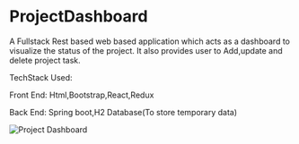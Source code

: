 # ProjectDashboard
A Fullstack Rest based web based application which acts as a dashboard to visualize the status of the project.
It also provides user to Add,update and delete project task.

TechStack Used:

Front End: Html,Bootstrap,React,Redux

Back End: Spring boot,H2 Database(To store temporary data)


![Project Dashboard](https://github.com/Koushikj9823/ProjectDashboard/blob/master/images/Dashboard.png)

